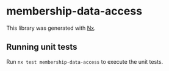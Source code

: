 # membership-data-access

This library was generated with [Nx](https://nx.dev).

## Running unit tests

Run `nx test membership-data-access` to execute the unit tests.

